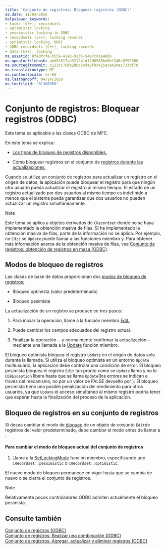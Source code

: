 ```yaml
---
title: 'Conjunto de registros: Bloquear registros (ODBC)'
ms.date: 11/04/2016
helpviewer_keywords:
- locks [C++], recordsets
- optimistic locking
- pessimistic locking in ODBC
- recordsets [C++], locking records
- optimistic locking, ODBC
- ODBC recordsets [C++], locking records
- data [C++], locking
ms.assetid: 8fe8fcfe-b55a-41a8-9136-94a7cd1e4806
ms.openlocfilehash: abd5f817ad321241df2d8565bd6bf346c0792088
ms.sourcegitcommit: c123cc76bb2b6c5cde6f4c425ece420ac733bf70
ms.translationtype: MT
ms.contentlocale: es-ES
ms.lasthandoff: 04/14/2020
ms.locfileid: "81366956"
---
```

# <a name="recordset-locking-records-odbc"></a>Conjunto de registros: Bloquear registros (ODBC)

Este tema es aplicable a las clases ODBC de MFC.

En este tema se explica:

- [Los tipos de bloqueo de registros disponibles.](#_core_record.2d.locking_modes)

- Cómo bloquear registros en el conjunto de [registros durante las actualizaciones.](#_core_locking_records_in_your_recordset)

Cuando se utiliza un conjunto de registros para actualizar un registro en el origen de datos, la aplicación puede bloquear el registro para que ningún otro usuario pueda actualizar el registro al mismo tiempo. El estado de un registro actualizado por dos usuarios al mismo tiempo es indefinido a menos que el sistema pueda garantizar que dos usuarios no pueden actualizar un registro simultáneamente.

> [!NOTE]
> Este tema se aplica a objetos derivados de `CRecordset` donde no se haya implementado la obtención masiva de filas. Si ha implementado la obtención masiva de filas, parte de la información no se aplica. Por ejemplo, no `Edit` se `Update` puede llamar a las funciones miembro y. Para obtener más información acerca de la obtención masiva de filas, vea [Conjunto de registros: obtención de registros en masa (ODBC)](../../data/odbc/recordset-fetching-records-in-bulk-odbc.md).

## <a name="record-locking-modes"></a><a name="_core_record.2d.locking_modes"></a>Modos de bloqueo de registros

Las clases de base de datos proporcionan dos [modos de bloqueo de registros:](../../mfc/reference/crecordset-class.md#setlockingmode)

- Bloqueo optimista (valor predeterminado)

- Bloqueo pesimista

La actualización de un registro se produce en tres pasos:

1. Para iniciar la operación, llame a la función miembro [Edit.](../../mfc/reference/crecordset-class.md#edit)

1. Puede cambiar los campos adecuados del registro actual.

1. Finalizar la operación —y normalmente confirmar la actualización— mediante una llamada a la [Update](../../mfc/reference/crecordset-class.md#update) función miembro.

El bloqueo optimista bloquea el registro `Update` en el origen de datos solo durante la llamada. Si utiliza el bloqueo optimista en un entorno `Update` multiusuario, la aplicación debe controlar una condición de error. El bloqueo pesimista bloquea el registro `Edit` tan pronto como se `Update` llama y no lo `CDBException` libera hasta que se llama `Update`(los errores se indican a través del mecanismo, no por un valor de FALSE devuelto por ). El bloqueo pesimista tiene una posible penalización del rendimiento para otros usuarios, ya que `Update` el acceso simultáneo al mismo registro podría tener que esperar hasta la finalización del proceso de la aplicación.

## <a name="locking-records-in-your-recordset"></a><a name="_core_locking_records_in_your_recordset"></a>Bloqueo de registros en su conjunto de registros

Si desea cambiar el modo de [bloqueo](#_core_record.2d.locking_modes) de un objeto de conjunto `Edit`de registros del valor predeterminado, debe cambiar el modo antes de llamar a .

#### <a name="to-change-the-current-locking-mode-for-your-recordset"></a>Para cambiar el modo de bloqueo actual del conjunto de registros

1. Llame a la [SetLockingMode](../../mfc/reference/crecordset-class.md#setlockingmode) función miembro, especificando uno `CRecordset::pessimistic` o `CRecordset::optimistic`.

El nuevo modo de bloqueo permanece en vigor hasta que se cambia de nuevo o se cierra el conjunto de registros.

> [!NOTE]
> Relativamente pocos controladores ODBC admiten actualmente el bloqueo pesimista.

## <a name="see-also"></a>Consulte también

[Conjunto de registros (ODBC)](../../data/odbc/recordset-odbc.md)<br/>
[Conjunto de registros: Realizar una combinación (ODBC)](../../data/odbc/recordset-performing-a-join-odbc.md)<br/>
[Conjunto de registros: Agregar, actualizar y eliminar registros (ODBC)](../../data/odbc/recordset-adding-updating-and-deleting-records-odbc.md)
